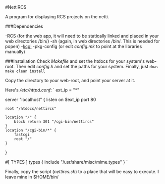 #NettiRCS

A program for displaying RCS projects on the netti.

###Dependencies

-RCS (for the web app, it will need to be statically linked and placed
in your web directories /bin/)
-sh (again, in web directories /bin/. This is needed for popen)
-[kcgi](https://kristaps.bsd.lv/kcgi/)
-pkg-config (or edit *config.mk* to point at the libraries manually)

###Installation
Check *Makefile* and set the htdocs for your system's web-root.
Then edit *config.h* and set the paths for your system. Finally, just 
`doas make clean install`

Copy the directory to your web-root, and point your server at it.

Here's */etc/httpd.conf*:
`
ext_ip = "*"

server "localhost" {
	listen on $ext_ip port 80

	root "/htdocs/nettircs"

	location "/" {
		block return 301 "/cgi-bin/nettircs"
	}
	location "/cgi-bin/*" {
		fastcgi
		root "/"
	}
}

#[ TYPES ]
types {
	include "/usr/share/misc/mime.types"
}
`

Finally, copy the script (*nettircs.sh*) to a place that will be easy to execute.
I leave mine in $HOME/bin/

